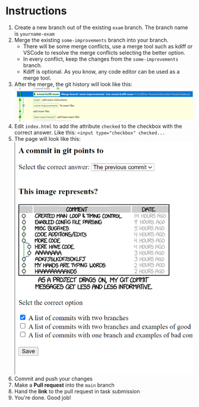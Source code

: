 # Instructions
1. Create a new branch out of the existing `exam` branch. The branch name is `yourname-exam`
1. Merge the existing `some-improvements` branch into your branch.
   - There will be some merge conflicts, use a merge tool such as kdiff or VSCode to resolve the merge conflicts selecting the better option.
   - In every conflict, keep the changes from the `some-improvements` branch.
   - Kdiff is optional. As you know, any code editor can be used as a merge tool.
1. After the merge, the git history will look like this:
![](./aftermerge.png)
1. Edit `index.html` to add the attribute `checked` to the checkbox with the correct answer.
Like this: ``<input type="checkbox" checked...``
1. The page will look like this:
![](./result.png)
1. Commit and push your changes
1. Make a **Pull request** into the `main` branch
1. Hand the **link** to the pull request in task submission
2. You're done. Good job!
